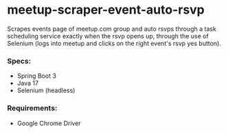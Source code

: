 # meetup-scraper-event-auto-rsvp
Scrapes events page of meetup.com group and auto rsvps through a task scheduling service exactly when the rsvp opens up,
through the use of Selenium (logs into meetup and clicks on the right event's rsvp yes button).

### Specs:
- Spring Boot 3
- Java 17
- Selenium (headless)

### Requirements:
- Google Chrome Driver


